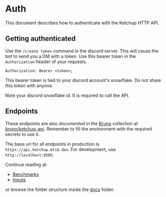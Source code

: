 # Auth

This document describes how to authenticate with the Ketchup HTTP API.

## Getting authenticated

Use the `/create token` command in the discord server. This will cause the bot to send you a DM with a token. Use this
bearer token in the `Authorization` header of your requests.

```http
Authorization: Bearer <token>;
```

This bearer token is tied to your discord account's snowflake. Do not share this token with anyone.

Note your discord snowflake id. It is required to call the API.

## Endpoints

These endpoints are also _documented_ in the [Bruno](https://www.usebruno.com/) collection
at [bruno/ketchup-api](../../bruno/ketchup-api). Remember to fill the environment with the required secrets to use it.

The base url for all endpoints in production is `https://api.ketchup.mtib.dev`. For development,
use `http://localhost:8505`.

Continue reading at:

- [Benchmarks](./aoc/Benchmark.md)
- [Inputs](./aoc/Input.md)

or browse the folder structure inside the [docs](./) folder.